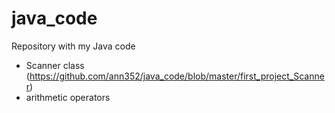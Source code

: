 # java_code
Repository with my Java code

+ Scanner class (https://github.com/ann352/java_code/blob/master/first_project_Scanner)
+ arithmetic operators
